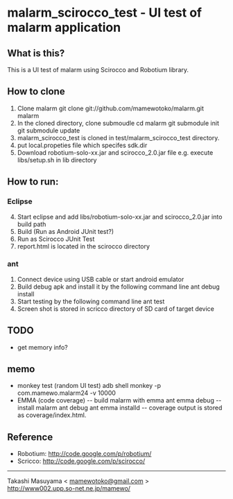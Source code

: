 # malarm_scirocco_test - UI test of malarm application
## What is this?

This is a UI test of malarm using Scirocco and Robotium library.

## How to clone
1. Clone malarm
    git clone git://github.com/mamewotoko/malarm.git malarm
2. In the cloned directory, clone submoudle
 cd malarm
 git submodule init
 git submodule update
3. malarm_scirocco_test is cloned in test/malarm_scirocco_test directory.
4. put local.propeties file which specifes sdk.dir
5. Download robotium-solo-xx.jar and scirocco_2.0.jar file 
 e.g. execute libs/setup.sh in lib directory

## How to run:
### Eclipse
4. Start eclipse and add libs/robotium-solo-xx.jar and scirocco_2.0.jar into build path
5. Build (Run as Android JUnit test?)
6. Run as Scirocco JUnit Test
7. report.html is located in the scirocco directory

### ant
1. Connect device using USB cable or start android emulator
2. Build debug apk and install it by the following command line
    ant debug install
3. Start testing by the following command line
    ant test
4. Screen shot is stored in scricco directory of SD card of target device

## TODO
- get memory info?

## memo
- monkey test (random UI test)
adb shell monkey -p com.mamewo.malarm24 -v 10000
- EMMA (code coverage)
-- build malarm with emma
ant emma debug 
-- install malarm
ant debug
ant emma installd
-- coverage output is stored as coverage/index.html.

## Reference
- Robotium: http://code.google.com/p/robotium/
- Scricco: http://code.google.com/p/scirocco/

----
Takashi Masuyama < mamewotoko@gmail.com >  
http://www002.upp.so-net.ne.jp/mamewo/

